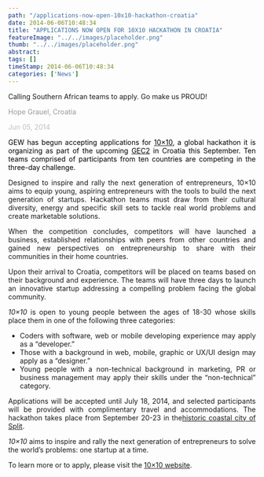 ```yaml
---
path: "/applications-now-open-10x10-hackathon-croatia" 
date: 2014-06-06T10:48:34 
title: "APPLICATIONS NOW OPEN FOR 10X10 HACKATHON IN CROATIA" 
featureImage: "../../images/placeholder.png" 
thumb: "../../images/placeholder.png" 
abstract:  
tags: [] 
timeStamp: 2014-06-06T10:48:34 
categories: ['News'] 
---
```


<p style="text-align: justify;">Calling Southern African teams to apply. Go make us PROUD!</p>
<p style="text-align: justify;"><span style="color: #999999;">Hope Grauel, Croatia</span></p>
<p style="text-align: justify;"><span style="color: #c0c0c0;">Jun 05, 2014</span></p>
<p style="text-align: justify;"><span style="color: #000000;">GEW has begun accepting applications for <a href="http://10xglobal.co/"><span style="color: #000000;">10&#215;10</span></a>, a global hackathon it is organizing as part of the upcoming <a href="http://www.gew.co/Library/Caches/TemporaryItems/Outlook%20Temp/gec2.co"><span style="color: #000000;">GEC2</span></a> in Croatia this September. Ten teams comprised of participants from ten countries are competing in the three-day challenge.</span></p>
<p style="text-align: justify;">Designed to inspire and rally the next generation of entrepreneurs, 10&#215;10 aims to equip young, aspiring entrepreneurs with the tools to build the next generation of startups. Hackathon teams must draw from their cultural diversity, energy and specific skill sets to tackle real world problems and create marketable solutions.</p>
<p style="text-align: justify;">When the competition concludes, competitors will have launched a business, established relationships with peers from other countries and gained new perspectives on entrepreneurship to share with their communities in their home countries.</p>
<p style="text-align: justify;">Upon their arrival to Croatia, competitors will be placed on teams based on their background and experience. The teams will have three days to launch an innovative startup addressing a compelling problem facing the global community.</p>
<p style="text-align: justify;"><em>10&#215;10 </em>is open to young people between the ages of 18-30 whose skills place them in one of the following three categories:</p>
<ul style="text-align: justify;">
<li>Coders with software, web or mobile developing experience may apply as a “developer.”</li>
<li>Those with a background in web, mobile, graphic or UX/UI design may apply as a “designer.”</li>
<li>Young people with a non-technical background in marketing, PR or business management may apply their skills under the “non-technical” category.</li>
</ul>
<p style="text-align: justify;">Applications will be accepted until July 18, 2014, and selected participants will be provided with complimentary travel and accommodations. The hackathon takes place from September 20-23 in the<a href="http://www.lonelyplanet.com/croatia/dalmatia/split">historic coastal city of Split</a>.</p>
<p style="text-align: justify;"><em>10&#215;10</em> aims to inspire and rally the next generation of entrepreneurs to solve the world’s problems: one startup at a time.</p>
<p style="text-align: justify;">To learn more or to apply, please visit the <a href="http://10xglobal.co/">10&#215;10 website</a>.</p>
